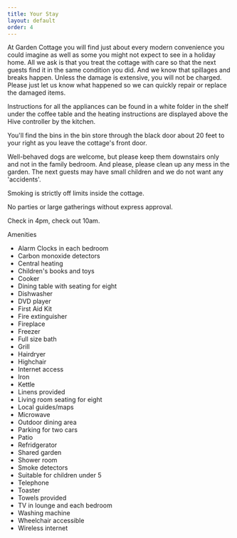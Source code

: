 ```yaml
---
title: Your Stay
layout: default
order: 4
---
```


<section class="box">
  <p>At Garden Cottage you will find just about every modern convenience you could imagine as well as some you might not expect to see in a holiday home. 
    All we ask is that you treat the cottage with care so that the next guests find it in the same condition you did. And we know that spillages and breaks happen.
      Unless the damage is extensive, you will not be charged. Please just let us know what happened so we can quickly repair or replace the damaged items.
  </p>
  <p>
    Instructions for all the appliances can be found in a white folder in the shelf under the coffee table and the heating instructions are displayed above the Hive controller by the kitchen.
  </p>
  <p>
    You'll find the bins in the bin store through the black door about 20 feet to your right as you leave the cottage's front door.
  </p>
  <p>
    Well-behaved dogs are welcome, but please keep them downstairs only and not in the family bedroom. And please, please clean up any mess in the garden. The next guests may have small children and we do not want any 'accidents'.
  </p>
  <p>
    Smoking is strictly off limits inside the cottage.
  </p>
  <p>
    No parties or large gatherings without express approval.
  </p>
  <p>Check in 4pm, check out 10am.</p>
  <p>Amenities</p>
  <ul>
    <li>Alarm Clocks in each bedroom</li>
    <li>Carbon monoxide detectors</li>
    <li>Central heating</li>
    <li>Children's books and toys</li>
    <li>Cooker</li>
    <li>Dining table with seating for eight</li>
    <li>Dishwasher</li>
    <li>DVD player</li>
    <li>First Aid Kit</li>
    <li>Fire extinguisher</li>
    <li>Fireplace</li>
    <li>Freezer</li>
    <li>Full size bath</li>
    <li>Grill</li>
    <li>Hairdryer</li>
    <li>Highchair</li>
    <li>Internet access</li>
    <li>Iron</li>
    <li>Kettle</li>
    <li>Linens provided</li>
    <li>Living room seating for eight</li>
    <li>Local guides/maps</li>
    <li>Microwave</li>
    <li>Outdoor dining area</li>
    <li>Parking for two cars</li>
    <li>Patio</li>
    <li>Refridgerator</li>
    <li>Shared garden</li>
    <li>Shower room</li>
    <li>Smoke detectors</li>
    <li>Suitable for children under 5</li>
    <li>Telephone</li>
    <li>Toaster</li>
    <li>Towels provided</li>
    <li>TV in lounge and each bedroom</li>
    <li>Washing machine</li>
    <li>Wheelchair accessible</li>
    <li>Wireless internet</li>
  </ul>
</section>

